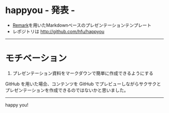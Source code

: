 # happyou - 発表 -
- [Remark](http://remarkjs.com/)を用いたMarkdownベースのプレゼンテーションテンプレート
- レポジトリは http://github.com/hfu/happyou

---
# モチベーション
1. プレゼンテーション資料をマークダウンで簡単に作成できるようにする

GitHub を用いた場合、コンテンツを GitHub でプレビューしながらサクサクとプレゼンテーションを作成できるのではないかと思いました。

---
happy you!
